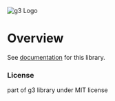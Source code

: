 ![g3 Logo](https://centurianii.github.io/g3/imgs/g3-200x134.png)
# Overview
See [documentation](https://centurianii.github.io/g3) for this library.

### License
part of g3 library under MIT license
